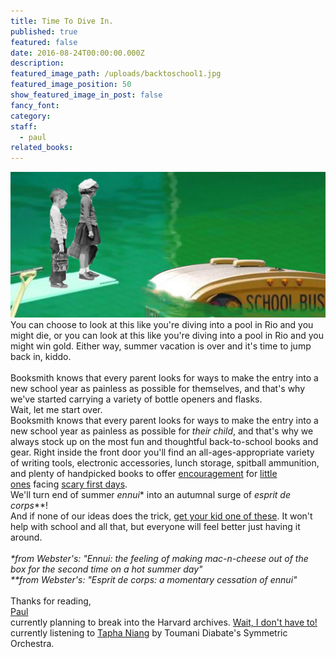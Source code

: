 ```yaml
---
title: Time To Dive In.
published: true
featured: false
date: 2016-08-24T00:00:00.000Z
description:
featured_image_path: /uploads/backtoschool1.jpg
featured_image_position: 50
show_featured_image_in_post: false
fancy_font:
category:
staff:
  - paul
related_books:
---
```



![](/uploads/versions/backtoschool1---x----510-236x---.jpg)You can choose to look at this like you're diving into a pool in Rio and you might die, or you can look at this like you're diving into a pool in Rio and you might win gold. Either way, summer vacation is over and it's time to jump back in, kiddo.
<br>
<br>Booksmith knows that every parent looks for ways to make the entry into a new school year as painless as possible for themselves, and that's why we've started carrying a variety of bottle openers and flasks.
<br>Wait, let me start over.
<br>Booksmith knows that every parent looks for ways to make the entry into a new school year as painless as possible for *their child*, and that's why we always stock up on the most fun and thoughtful back-to-school books and gear. Right inside the front door you'll find an all-ages-appropriate variety of writing tools, electronic accessories, lunch storage, spitball ammunition, and plenty of handpicked books to offer [encouragement](https://www.brooklinebooksmith-shop.com/book/9780385384711) for [little ones](https://www.brooklinebooksmith-shop.com/book/9781442422483) facing [scary first days](https://www.brooklinebooksmith-shop.com/book/9780553509441).
<br>We'll turn end of summer *ennui*\* into an autumnal surge of *esprit de corps*\*\*!
<br>And if none of our ideas does the trick, [get your kid one of these](https://www.thisiscolossal.com/2016/08/slow-dance-picture-frame-illusion/). It won't help with school and all that, but everyone will feel better just having it around.
<br>
<br>*\*from Webster's: "Ennui: the feeling of making mac-n-cheese out of the box for the second time on a hot summer day"
<br>\*\*from Webster's: "Esprit de corps: a momentary cessation of ennui"*
<br>
<br>Thanks for reading,
<br>[Paul](https://www.ptpainter.com/)
<br>currently planning to break into the Harvard archives. [Wait, I don't have to!](https://www.curbed.com/2016/8/16/12501222/bauhaus-harvard-collection-works)
<br>currently listening to [Tapha Niang](https://www.youtube.com/watch?v=llr2_E0dFRE) by Toumani Diabate's Symmetric Orchestra.